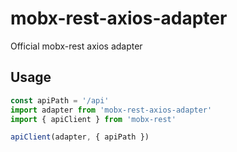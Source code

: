 # mobx-rest-axios-adapter

Official mobx-rest axios adapter

## Usage

```js
const apiPath = '/api'
import adapter from 'mobx-rest-axios-adapter'
import { apiClient } from 'mobx-rest'

apiClient(adapter, { apiPath })
```
